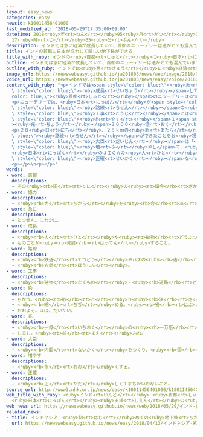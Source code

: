 ```yaml
---
layout: easy_news
categories: easy
newsid: k10011456401000
last_modified_at: '2018-05-29T17:35:00+09:00'
datetime: 2018<ruby>年<rt>ねん</rt></ruby>05<ruby>月<rt>がつ</rt></ruby>29<ruby>日<rt>にち</rt></ruby>
  17<ruby>時<rt>じ</rt></ruby>35<ruby>分<rt>ふん</rt></ruby>
description: インドでは急に経済が成長していて、首都のニューデリーは道がとても混んでいます。
title: インドの首都に日本が協力して新しい地下鉄ができる
title_with_ruby: インドの<ruby>首都<rt>しゅと</rt></ruby>に<ruby>日本<rt>にっぽん</rt></ruby>が<ruby>協力<rt>きょうりょく</rt></ruby>して<ruby>新<rt>あたら</rt></ruby>しい<ruby>地下鉄<rt>ちかてつ</rt></ruby>ができる
outline: インドでは急に経済が成長していて、首都のニューデリーは道がとても混んでいます。
outline_with_ruby: インドでは<ruby>急<rt>きゅう</rt></ruby>に<ruby>経済<rt>けいざい</rt></ruby>が<ruby>成長<rt>せいちょう</rt></ruby>していて、<ruby>首都<rt>しゅと</rt></ruby>のニューデリーは<ruby>道<rt>みち</rt></ruby>がとても<ruby>混<rt>こ</rt></ruby>んでいます。
image_url: https://newswebeasy.github.io/ja201805/news/web/image/2018/05/29/K10011456401_1805290037_1805290041_01_02.jpg
voice_url: https://newswebeasy.github.io/ja201805/news/easy/voice/2018/05/29/k10011456401000.mp4
content_with_ruby: "<p>インドでは<span style=\"color: blue;\"><ruby>急<rt>きゅう</rt></ruby>に</span><ruby>経済<rt>けいざい</rt></ruby>が<span\
  \ style=\"color: blue;\"><ruby>成長<rt>せいちょう</rt></ruby></span>していて、<span style=\"\
  color: blue;\"><ruby>首都<rt>しゅと</rt></ruby></span>のニューデリーは<ruby>道<rt>みち</rt></ruby>がとても<ruby>混<rt>こ</rt></ruby>んでいます。</p>\n\
  <p>ニューデリーでは、<ruby>日本<rt>にっぽん</rt></ruby>が<span style=\"color: blue;\"><ruby>協力<rt>きょうりょく</rt></ruby></span>して２０<ruby>年<rt>ねん</rt></ruby><ruby>前<rt>まえ</rt></ruby>から<ruby>地下鉄<rt>ちかてつ</rt></ruby>を<ruby>作<rt>つく</rt></ruby>っています。<ruby>今年<rt>ことし</rt></ruby>の<ruby>終<rt>お</rt></ruby>わりまでに、８つの<span\
  \ style=\"color: blue;\"><ruby>路線<rt>ろせん</rt></ruby></span>の<ruby>地下鉄<rt>ちかてつ</rt></ruby>を<ruby>全部<rt>ぜんぶ</rt></ruby>で３５０ｋｍ<ruby>作<rt>つく</rt></ruby>る<ruby>予定<rt>よてい</rt></ruby>です。<ruby>地下鉄<rt>ちかてつ</rt></ruby>の<span\
  \ style=\"color: blue;\"><ruby>工事<rt>こうじ</rt></ruby></span>には<ruby>全部<rt>ぜんぶ</rt></ruby>で<span\
  \ style=\"color: blue;\"><ruby>約<rt>やく</rt></ruby></span>１<span style=\"color: blue;\"\
  ><ruby>兆<rt>ちょう</rt></ruby></span>３０００<ruby>億<rt>おく</rt></ruby><ruby>円<rt>えん</rt></ruby>かかります。<ruby>日本<rt>にっぽん</rt></ruby>が<ruby>半分<rt>はんぶん</rt></ruby>のお<ruby>金<rt>かね</rt></ruby>を<ruby>出<rt>だ</rt></ruby>しています。</p>\n\
  <p>２８<ruby>日<rt>にち</rt></ruby>、２５ｋｍの<ruby>新<rt>あたら</rt></ruby>しい<span style=\"color:\
  \ blue;\"><ruby>路線<rt>ろせん</rt></ruby></span>ができたことをお<ruby>祝<rt>いわ</rt></ruby>いする<ruby>式<rt>しき</rt></ruby>がありました。<ruby>式<rt>しき</rt></ruby>に<ruby>出席<rt>しゅっせき</rt></ruby>したインドの<span\
  \ style=\"color: blue;\"><ruby>大臣<rt>だいじん</rt></ruby></span>は「<ruby>地下鉄<rt>ちかてつ</rt></ruby>に<ruby>乗<rt>の</rt></ruby>る<ruby>人<rt>ひと</rt></ruby>を<span\
  \ style=\"color: blue;\"><ruby>増<rt>ふ</rt></ruby>やし</span>て、<ruby>道<rt>みち</rt></ruby>が<ruby>混<rt>こ</rt></ruby>まないようにしたいと<ruby>思<rt>おも</rt></ruby>います」と<ruby>話<rt>はな</rt></ruby>しました。\n\
  <ruby>日本<rt>にっぽん</rt></ruby>のＪＩＣＡの<ruby>人<rt>ひと</rt></ruby>は「<ruby>日本<rt>にっぽん</rt></ruby>のように<ruby>安全<rt>あんぜん</rt></ruby>で<span\
  \ style=\"color: blue;\"><ruby>正確<rt>せいかく</rt></ruby></span>な<ruby>地下鉄<rt>ちかてつ</rt></ruby>にしたいです」と<ruby>話<rt>はな</rt></ruby>しました。</p>\n\
  <p></p>\n<p></p>"
words:
- word: 首都
  descriptions:
  - その<ruby><rb>国</rb><rt>くに</rt></ruby>の<ruby><rb>議会</rb><rt>ぎかい</rt></ruby>や<ruby><rb>中心</rb><rt>ちゅうしん</rt></ruby>になる<ruby><rb>役所</rb><rt>やくしょ</rt></ruby>のある<ruby><rb>都市</rb><rt>とし</rt></ruby>。<ruby><rb>日本</rb><rt>にっぽん</rt></ruby>の<ruby><rb>東京</rb><rt>とうきょう</rt></ruby>、アメリカのワシントンなど。<ruby><rb>首府</rb><rt>しゅふ</rt></ruby>。
- word: 協力
  descriptions:
  - <ruby><rb>力</rb><rt>ちから</rt></ruby>を<ruby><rb>合</rb><rt>あ</rt></ruby>わせて、ものごとを<ruby><rb>行</rb><rt>おこな</rt></ruby>うこと。
- word: 急に
  descriptions:
  - とつぜん。にわかに。
- word: 成長
  descriptions:
  - <ruby><rb>人</rb><rt>ひと</rt></ruby>や<ruby><rb>動物</rb><rt>どうぶつ</rt></ruby>が<ruby><rb>育</rb><rt>そだ</rt></ruby>って<ruby><rb>大</rb><rt>おお</rt></ruby>きくなること。
  - ものごとが<ruby><rb>発展</rb><rt>はってん</rt></ruby>すること。
- word: 路線
  descriptions:
  - <ruby><rb>鉄道</rb><rt>てつどう</rt></ruby>やバスの<ruby><rb>通</rb><rt>とお</rt></ruby>る<ruby><rb>道路</rb><rt>どうろ</rt></ruby>。
  - <ruby><rb>方針</rb><rt>ほうしん</rt></ruby>。
- word: 工事
  descriptions:
  - <ruby><rb>建物</rb><rt>たてもの</rt></ruby>・<ruby><rb>道路</rb><rt>どうろ</rt></ruby>・<ruby><rb>橋</rb><rt>はし</rt></ruby>などを<ruby><rb>造</rb><rt>つく</rt></ruby>ったり、<ruby><rb>直</rb><rt>なお</rt></ruby>したりすること。また、その<ruby><rb>仕事</rb><rt>しごと</rt></ruby>。
- word: 約
  descriptions:
  - ちかう。<ruby><rb>取</rb><rt>と</rt></ruby>り<ruby><rb>決</rb><rt>き</rt></ruby>める。
  - <ruby><rb>縮</rb><rt>ちぢ</rt></ruby>める。<ruby><rb>省</rb><rt>はぶ</rt></ruby>く。<ruby><rb>簡単</rb><rt>かんたん</rt></ruby>にする。
  - おおよそ。ほぼ。だいたい。
- word: 兆
  descriptions:
  - <ruby><rb>一億</rb><rt>いちおく</rt></ruby>の<ruby><rb>一万倍</rb><rt>いちまんばい</rt></ruby>。
  - しるし。<ruby><rb>前</rb><rt>まえ</rt></ruby>ぶれ。
- word: 大臣
  descriptions:
  - <ruby><rb>内閣</rb><rt>ないかく</rt></ruby>をつくり、<ruby><rb>国</rb><rt>くに</rt></ruby>の<ruby><rb>政治</rb><rt>せいじ</rt></ruby>で、もっとも<ruby><rb>責任</rb><rt>せきにん</rt></ruby>のある<ruby><rb>人</rb><rt>ひと</rt></ruby>。<ruby><rb>総理大臣</rb><rt>そうりだいじん</rt></ruby>と<ruby><rb>国務大臣</rb><rt>こくむだいじん</rt></ruby>とがある。
- word: 増やす
  descriptions:
  - <ruby><rb>多</rb><rt>おお</rt></ruby>くする。
- word: 正確
  descriptions:
  - <ruby><rb>正</rb><rt>ただ</rt></ruby>しくてまちがいのないこと。
source_url: http://www3.nhk.or.jp/news/easy/k10011456401000/k10011456401000.html
web_title_with_ruby: <ruby>インド<rt>いんど</rt></ruby> <ruby>首都<rt>しゅと</rt></ruby><ruby>渋滞<rt>じゅうたい</rt></ruby><ruby>対策<rt>たいさく</rt></ruby>の<ruby>地下鉄<rt>ちかてつ</rt></ruby>
  <ruby>日本<rt>にっぽん</rt></ruby><ruby>支援<rt>しえん</rt></ruby>の<ruby>新路線<rt>しんろせん</rt></ruby>が<ruby>開通<rt>かいつう</rt></ruby>
web_news_url: https://newswebeasy.github.io/news/web/2018/05/29/インド-首都渋滞対策の地下鉄-日本支援の新路線が開通
related_news:
- title: インドネシア　<ruby>初<rt>はじ</rt></ruby>めての<ruby>地下鉄<rt>ちかてつ</rt></ruby>を<ruby>走<rt>はし</rt></ruby>る<ruby>車両<rt>しゃりょう</rt></ruby>が<ruby>日本<rt>にっぽん</rt></ruby>から<ruby>着<rt>つ</rt></ruby>いた
  url: https://newswebeasy.github.io/news/easy/2018/04/13/インドネシア-初めての地下鉄を走る車両が日本から着いた
...
```

